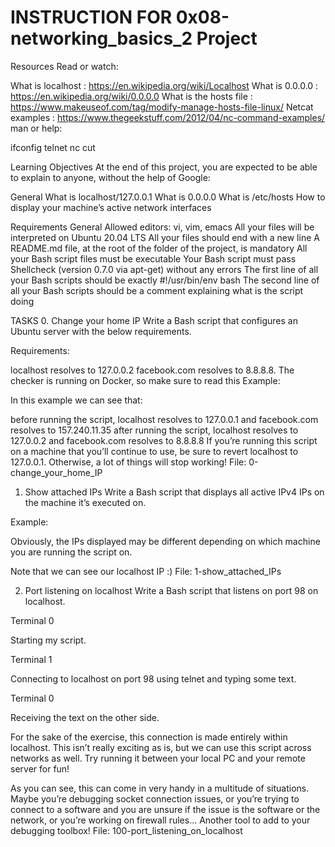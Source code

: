 INSTRUCTION FOR 0x08-networking_basics_2 Project
===============================================
Resources
Read or watch:

What is localhost : https://en.wikipedia.org/wiki/Localhost
What is 0.0.0.0 : https://en.wikipedia.org/wiki/0.0.0.0
What is the hosts file : https://www.makeuseof.com/tag/modify-manage-hosts-file-linux/
Netcat examples : https://www.thegeekstuff.com/2012/04/nc-command-examples/
man or help:

ifconfig
telnet
nc
cut

Learning Objectives
At the end of this project, you are expected to be able to explain to anyone, without the help of Google:

General
What is localhost/127.0.0.1
What is 0.0.0.0
What is /etc/hosts
How to display your machine’s active network interfaces

Requirements
General
Allowed editors: vi, vim, emacs
All your files will be interpreted on Ubuntu 20.04 LTS
All your files should end with a new line
A README.md file, at the root of the folder of the project, is mandatory
All your Bash script files must be executable
Your Bash script must pass Shellcheck (version 0.7.0 via apt-get) without any errors
The first line of all your Bash scripts should be exactly #!/usr/bin/env bash
The second line of all your Bash scripts should be a comment explaining what is the script doing

TASKS
0. Change your home IP
Write a Bash script that configures an Ubuntu server with the below requirements.

Requirements:

localhost resolves to 127.0.0.2
facebook.com resolves to 8.8.8.8.
The checker is running on Docker, so make sure to read this
Example:


In this example we can see that:

before running the script, localhost resolves to 127.0.0.1 and facebook.com resolves to 157.240.11.35
after running the script, localhost resolves to 127.0.0.2 and facebook.com resolves to 8.8.8.8
If you’re running this script on a machine that you’ll continue to use, be sure to revert localhost to 127.0.0.1. Otherwise, a lot of things will stop working!
File: 0-change_your_home_IP

1. Show attached IPs
Write a Bash script that displays all active IPv4 IPs on the machine it’s executed on.

Example:

Obviously, the IPs displayed may be different depending on which machine you are running the script on.

Note that we can see our localhost IP :)
File: 1-show_attached_IPs

2. Port listening on localhost
Write a Bash script that listens on port 98 on localhost.

Terminal 0

Starting my script.

Terminal 1

Connecting to localhost on port 98 using telnet and typing some text.

Terminal 0

Receiving the text on the other side.


For the sake of the exercise, this connection is made entirely within localhost. This isn’t really exciting as is, but we can use this script across networks as well. Try running it between your local PC and your remote server for fun!

As you can see, this can come in very handy in a multitude of situations. Maybe you’re debugging socket connection issues, or you’re trying to connect to a software and you are unsure if the issue is the software or the network, or you’re working on firewall rules… Another tool to add to your debugging toolbox!
File: 100-port_listening_on_localhost
